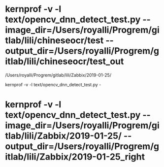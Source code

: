 # kernprof -v -l  text/opencv_dnn_detect_test.py --image_dir=/Users/royalli/Progrem/gitlab/lili/chineseocr/test --output_dir=/Users/royalli/Progrem/gitlab/lili/chineseocr/test_out
 /Users/royalli/Progrem/gitlab/lili/Zabbix/2019-01-25/
 
  kernprof -v -l  text/opencv_dnn_detect_test.py -
  
# kernprof -v -l  text/opencv_dnn_detect_test.py --image_dir=/Users/royalli/Progrem/gitlab/lili/Zabbix/2019-01-25/ --output_dir=/Users/royalli/Progrem/gitlab/lili/Zabbix/2019-01-25_right